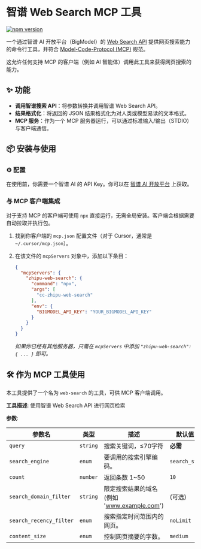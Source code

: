 # 智谱 Web Search MCP 工具

[![npm version](https://img.shields.io/npm/v/cc-zhipu-web-search.svg)](https://www.npmjs.com/package/cc-zhipu-web-search)

一个通过智谱 AI 开放平台（BigModel）的 [Web Search API](https://open.bigmodel.cn/dev/api/search-tool/web-search) 提供网页搜索能力的命令行工具，并符合 [Model-Code-Protocol (MCP)](https://modelcontextprotocol.io/introduction) 规范。

这允许任何支持 MCP 的客户端（例如 AI 智能体）调用此工具来获得网页搜索的能力。

## ✨ 功能

*   **调用智谱搜索 API**：将参数转换并调用智谱 Web Search API。
*   **结果格式化**：将返回的 JSON 结果格式化为对人类或模型易读的文本格式。
*   **MCP 服务**：作为一个 MCP 服务器运行，可以通过标准输入/输出（STDIO）与客户端通信。

## 📦 安装与使用

### ⚙️ 配置

在使用前，你需要一个智谱 AI 的 API Key。你可以在 [智谱 AI 开放平台](https://open.bigmodel.cn/usercenter/apikeys) 上获取。

### 与 MCP 客户端集成

对于支持 MCP 的客户端可使用 `npx` 直接运行，无需全局安装。客户端会根据需要自动拉取并执行包。

1.  找到你客户端的 `mcp.json` 配置文件（对于 Cursor，通常是 `~/.cursor/mcp.json`）。
2.  在该文件的 `mcpServers` 对象中，添加以下条目：

    ```json
    {
      "mcpServers": {
        "zhipu-web-search": {
          "command": "npx",
          "args": [
            "cc-zhipu-web-search"
          ],
          "env": {
            "BIGMODEL_API_KEY": "YOUR_BIGMODEL_API_KEY"
          }
        }
      }
    }
    ```
    *如果你已经有其他服务器，只需在 `mcpServers` 中添加 `"zhipu-web-search": { ... }` 即可。*

## 🛠️ 作为 MCP 工具使用

本工具提供了一个名为 `web-search` 的工具，可供 MCP 客户端调用。

**工具描述**: 使用智谱 Web Search API 进行网页检索

**参数**:

| 参数名                  | 类型     | 描述                                        | 默认值       |
| ----------------------- | -------- | ------------------------------------------- | ------------ |
| `query`                 | `string` | 搜索关键词，≤70字符                         | **必需**     |
| `search_engine`         | `enum`   | 要调用的搜索引擎编码。                      | `search_std` |
| `count`                 | `number` | 返回条数 1~50                               | `10`         |
| `search_domain_filter`  | `string` | 限定搜索结果的域名 (例如 'www.example.com') | (可选)       |
| `search_recency_filter` | `enum`   | 搜索指定时间范围内的网页。                  | `noLimit`    |
| `content_size`          | `enum`   | 控制网页摘要的字数。                        | `medium`     |

